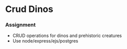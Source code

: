 # Crud Dinos

### Assignment
* CRUD operations for dinos and prehistoric creatures
* Use node/express/ejs/postgres
